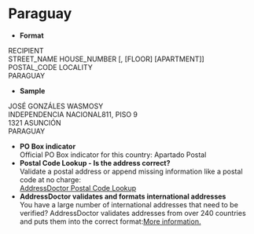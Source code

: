 Paraguay
========

- **Format**

RECIPIENT  
STREET_NAME HOUSE_NUMBER [, [FLOOR] [APARTMENT]]  
POSTAL_CODE LOCALITY  
PARAGUAY
- **Sample**

JOSÉ GONZÁLES WASMOSY  
INDEPENDENCIA NACIONAL811, PISO 9  
1321 ASUNCIÓN  
PARAGUAY
- **PO Box indicator**  
Official PO Box indicator for this country: Apartado Postal
- **Postal Code Lookup - Is the address correct?**  
Validate a postal address or append missing information like a postal code at no charge:  
[AddressDoctor Postal Code Lookup](http://lookup.addressdoctor.com/lookup/default.aspx?lang=en&country=PRY)
- **AddressDoctor validates and formats international addresses**  
You have a large number of international addresses that need to be verified? AddressDoctor validates addresses from over 240 countries and puts them into the correct format:[More information.](index.php?id=31&L=1)